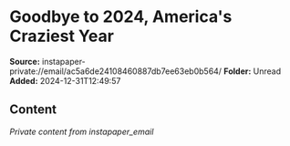 # Goodbye to 2024, America's Craziest Year

**Source:** instapaper-private://email/ac5a6de24108460887db7ee63eb0b564/
**Folder:** Unread
**Added:** 2024-12-31T12:49:57




## Content
*Private content from instapaper_email*
